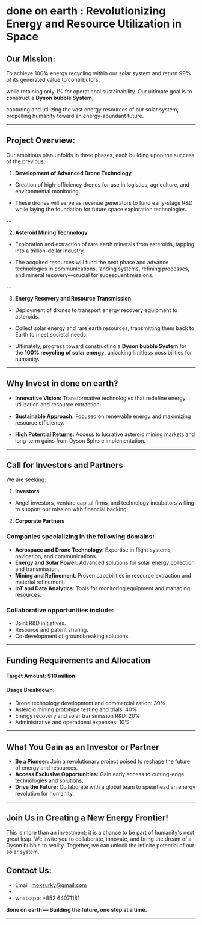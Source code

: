 
# **done on earth : Revolutionizing Energy and Resource Utilization in Space**  

## **Our Mission:**

  To achieve 100% energy recycling within our solar system and return 99% of its generated value to contributors,
  
  while retaining only 1% for operational sustainability. Our ultimate goal is to construct a **Dyson bubble System**, 
  
  capturing and utilizing the vast energy resources of our solar system, propelling humanity toward an energy-abundant future.

---

## **Project Overview:**  
  Our ambitious plan unfolds in three phases, each building upon the success of the previous:  

  1. **Development of Advanced Drone Technology**  

  - Creation of high-efficiency drones for use in logistics, agriculture, and environmental monitoring.  

  - These drones will serve as revenue generators to fund early-stage R&D while laying the foundation for future space exploration technologies.  

  --
  
  2. **Asteroid Mining Technology**  

  - Exploration and extraction of rare earth minerals from asteroids, tapping into a trillion-dollar industry.  

  - The acquired resources will fund the next phase and advance technologies in communications, landing systems, refining processes, and mineral recovery—crucial for subsequent missions.  

  --
  
  3. **Energy Recovery and Resource Transmission**  

  - Deployment of drones to transport energy recovery equipment to asteroids.  

  - Collect solar energy and rare earth resources, transmitting them back to Earth to meet societal needs.  

  - Ultimately, progress toward constructing a **Dyson bubble System** for the **100% recycling of solar energy**, unlocking limitless possibilities for humanity.  

---


## **Why Invest in done on earth?**  

  - **Innovative Vision:** Transformative technologies that redefine energy utilization and resource extraction.  

  - **Sustainable Approach:** Focused on renewable energy and maximizing resource efficiency.  

  - **High Potential Returns:** Access to lucrative asteroid mining markets and long-term gains from Dyson Sphere implementation.  

---



## **Call for Investors and Partners**  
  We are seeking:  

  1. **Investors**
     
  - Angel investors, venture capital firms, and technology incubators willing to support our mission with financial backing.  

  2. **Corporate Partners**
     
  ### Companies specializing in the following domains:  
  
  - **Aerospace and Drone Technology**: Expertise in flight systems, navigation, and communications.  
  - **Energy and Solar Power**: Advanced solutions for solar energy collection and transmission.  
  - **Mining and Refinement**: Proven capabilities in resource extraction and material refinement.  
  - **IoT and Data Analytics**: Tools for monitoring equipment and managing resources.  

  ### Collaborative opportunities include:  
  
  - Joint R&D initiatives.      
  - Resource and patent sharing.  
  - Co-development of groundbreaking solutions.  

---

## **Funding Requirements and Allocation**  

  #### **Target Amount:** $10 million  

  #### **Usage Breakdown:**  
  
  - Drone technology development and commercialization: 30%  
  - Asteroid mining prototype testing and trials: 40%  
  - Energy recovery and solar transmission R&D: 20%  
  - Administrative and operational expenses: 10%  

---

## **What You Gain as an Investor or Partner**  

  - **Be a Pioneer:** Join a revolutionary project poised to reshape the future of energy and resources.  
  - **Access Exclusive Opportunities:** Gain early access to cutting-edge technologies and solutions.  
  - **Drive the Future:** Collaborate with a global team to spearhead an energy revolution for humanity.  

---

## **Join Us in Creating a New Energy Frontier!**  

  This is more than an investment; it is a chance to be part of humanity's next great leap. We invite you to collaborate, innovate, and bring the dream of a Dyson bubble to reality. Together, we can unlock the infinite potential of our solar system.  

## **Contact Us:**  

  - Email: moksurky@gmail.com
  - 
  - whatsapp: +852 64071181

**done on earth — Building the future, one step at a time.**  

---  
